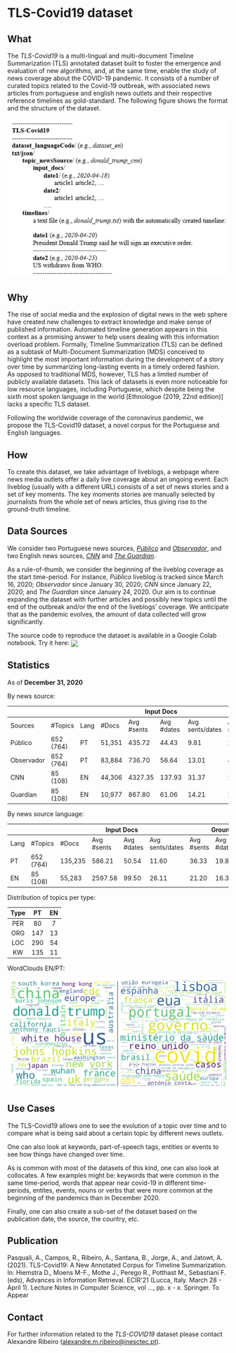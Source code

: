 # TLS-Covid19 dataset

## What

The *TLS-Covid19* is a multi-lingual and multi-document Timeline Summarization (TLS) annotated dataset built to foster the emergence and evaluation of new algorithms, and, at the same time, enable the study of news coverage about the COVID-19 pandemic. It consists of a number of curated topics related to the Covid-19 outbreak, with associated news articles from portuguese and english news outlets and their respective reference timelines as gold-standard. The following figure shows the format and the structure  of the dataset.

![Dataset structure](img/tls-covid19-structure.jpg?raw=true "Dataset structure")

## Why

The rise of social media and the explosion of digital news in the web sphere have created new challenges to extract knowledge and make sense of published information. Automated timeline generation appears in this context as a promising answer to help users dealing with this information overload problem. Formally, Timeline Summarization (TLS) can be defined as a subtask of Multi-Document Summarization (MDS) conceived to highlight the most important information during the development of a story over time by summarizing long-lasting events in a timely ordered fashion. As opposed to traditional MDS, however, TLS has a limited number of publicly available datasets. This lack of datasets is even more noticeable for low resource languages, including Portuguese, which despite being the sixth most spoken language in the world [Ethnologue (2019, 22nd edition)] lacks a specific TLS dataset.

Following the worldwide coverage of the coronavirus pandemic, we propose the TLS-Covid19 dataset, a novel corpus for the Portuguese and English languages. 

## How

To create this dataset, we take advantage of liveblogs, a webpage where news media outlets offer a daily live coverage about an ongoing event. Each liveblog (usually with a different URL) consists of a set of news stories and a set of key moments. The key moments stories are manually selected by journalists from the whole set of news articles, thus giving rise to the ground-truth timeline.

## Data Sources

We consider two Portuguese news sources, [*Público*](https://www.publico.pt/) and [*Observador*](https://observador.pt/), and two English news sources, [*CNN*](https://edition.cnn.com/) and [*The Guardian*](https://www.theguardian.com/).

As a rule-of-thumb, we consider the beginning of the liveblog coverage as the start time-period. For instance, *Público* liveblog is tracked since March 16, 2020; *Observador* since January 30, 2020; *CNN* since January 22, 2020; and *The Guardian* since January 24, 2020. Our aim is to continue expanding the dataset with further articles and possibly new topics until the end of the outbreak and/or the end of the liveblogs’ coverage. We anticipate that as the pandemic evolves, the amount of data collected will grow significantly.   

The source code to reproduce the dataset is available in a Google Colab notebook. Try it here: [<img src="https://colab.research.google.com/assets/colab-badge.svg" align="center">](https://colab.research.google.com/drive/1--oHb0ia5kaKjAZl0sr1mqAEleOwB8G8?usp=sharing)

## Statistics

As of **December 31, 2020**

By news source:

<table>
<thead>
  <tr>
    <th colspan="3"></th>
    <th colspan="4">Input Docs</th>
    <th colspan="3">Ground-Truth</th>
    <th colspan="2">Compression</th>
  </tr>
</thead>
<tbody>
  <tr>
    <td>Sources</td>
    <td>#Topics</td>
    <td>Lang</td>
    <td>#Docs</td>
    <td>Avg #sents</td>
    <td>Avg #dates</td>
    <td>Avg sents/dates</td>
    <td>Avg #sents</td>
    <td>Avg #dates</td>
    <td>Avg sents/dates</td>
    <td>Sents</td>
    <td>Dates</td>
  </tr>
  <tr>
    <td>Público</td>
    <td>652 (764)</td>
    <td>PT</td>
    <td>51,351</td>
    <td>435.72</td>
    <td>44.43</td>
    <td>9.81</td>
    <td>23.52</td>
    <td>15.88</td>
    <td>1.48</td>
    <td>5.40</td>
    <td>35.74</td>
  </tr>
  <tr>
    <td>Observador</td>
    <td>652 (764)</td>
    <td>PT</td>
    <td>83,884</td>
    <td>736.70</td>
    <td>56.64</td>
    <td>13.01</td>
    <td>49.14</td>
    <td>23.82</td>
    <td>2.06</td>
    <td>6.67</td>
    <td>42.06</td>
  </tr>
  <tr>
    <td>CNN</td>
    <td>85 (108)</td>
    <td>EN</td>
    <td>44,306</td>
    <td>4327.35</td>
    <td>137.93</td>
    <td>31.37</td>
    <td>22.08</td>
    <td>14.85</td>
    <td>1.49</td>
    <td>0.51</td>
    <td>10.77</td>
  </tr>
  <tr>
    <td>Guardian</td>
    <td>85 (108)</td>
    <td>EN</td>
    <td>10,977</td>
    <td>867.80</td>
    <td>61.06</td>
    <td>14.21</td>
    <td>20.31</td>
    <td>17.81</td>
    <td>1.14</td>
    <td>2.34</td>
    <td>29.17</td>
  </tr>
</tbody>
</table>

By news source language:

<table>
<thead>
  <tr>
    <th colspan="2"></th>
    <th colspan="4">Input Docs</th>
    <th colspan="3">Ground-Truth</th>
    <th colspan="2">Compression</th>
  </tr>
</thead>
<tbody>
  <tr>
    <td>Lang</td>
    <td>#Topics</td>
    <td>#Docs</td>
    <td>Avg #sents</td>
    <td>Avg #dates</td>
    <td>Avg sents/dates</td>
    <td>Avg #sents</td>
    <td>Avg #dates</td>
    <td>Avg sents/dates</td>
    <td>Sents</td>
    <td>Dates</td>
  </tr>
  <tr>
    <td>PT</td>
    <td>652 (764)</td>
    <td>135,235</td>
    <td>586.21</td>
    <td>50.54</td>
    <td>11.60</td>
    <td>36.33</td>
    <td>19.85</td>
    <td>1.83</td>
    <td>6.20</td>
    <td>39.28</td>
  </tr>
  <tr>
    <td>EN</td>
    <td>85 (108)</td>
    <td>55,283</td>
    <td>2597.58</td>
    <td>99.50</td>
    <td>26.11</td>
    <td>21.20</td>
    <td>16.33</td>
    <td>1.30</td>
    <td>0.82</td>
    <td>16.41</td>
  </tr>
</tbody>
</table>

Distribution of topics per type:

| Type  |   PT   |   EN   |
| :---: | :----: | :----: |
|  PER  |   80   |    7   |
|  ORG  |   147   |    13   |
|  LOC  |   290  |    54  |
|  KW   |   135   |    11   |

WordClouds EN/PT:

![Word Clouds](img/wc_en-pt_merged.png?raw=true "English and portuguese word clouds")

## Use Cases

The TLS-Covid19 allows one to see the evolution of a topic over time and to compare what is being said about a certain topic by different news outlets. 

One can also look at keywords, part-of-speech tags, entities or events to see how things have changed over time.

As is common with most of the datasets of this kind, one can also look at collocates. A few examples might be: keywords that were common in the same time-period, words that appear near covid-19 in different time-periods, entites, events, nouns or verbs that were more common at the beginning of the pandemics than in December 2020.

Finally, one can also create a sub-set of the dataset based on the publication date, the source, the country, etc.

## Publication

Pasquali, A., Campos, R., Ribeiro, A., Santana, B., Jorge, A., and Jatowt, A. (2021). TLS-Covid19: A New Annotated Corpus for Timeline Summarization. In: Hiemstra D., Moens M-F., Mothe J., Perego R., Potthast M., Sebastiani F. (eds), Advances in Information Retrieval. ECIR'21 (Lucca, Italy. March 28 - April 1). Lecture Notes in Computer Science, vol ..., pp. x - x. Springer. To Appear

## Contact

For further information related to the *TLS-COVID19* dataset please contact Alexandre Ribeiro (alexandre.m.ribeiro@inesctec.pt). 
